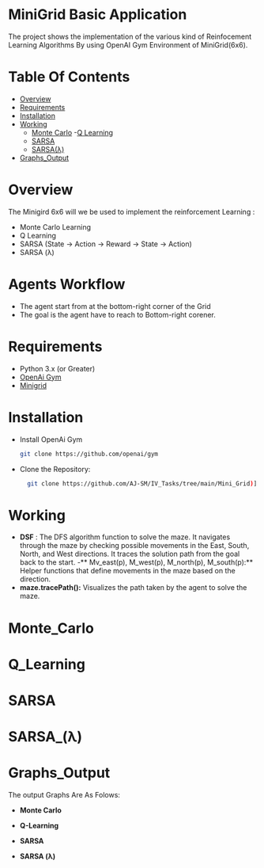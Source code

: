 # MiniGrid Basic Application

The project shows the implementation of the various kind of Reinfocement Learning Algorithms
By using OpenAI Gym Environment of MiniGrid(6x6).

# Table Of Contents
- [Overview](#Overview)
-  [Requirements](#Requirements)
-  [Installation](#Installation)
-  [Working](#Working)
   - [Monte Carlo](#Monte_Carlo)
   -[Q Learning](Q_Learning)
   - [SARSA](#SARSA) 
   - [SARSA(λ)](#SARSA_(λ))
-  [Graphs_Output](#Graphs_Output)


# Overview
The Minigird 6x6 will we be used to implement the reinforcement Learning :
- Monte Carlo Learning
- Q Learning
- SARSA (State -> Action ->  Reward -> State -> Action)
- SARSA (λ)

# Agents Workflow
- The agent start from at the bottom-right corner of the Grid
- The goal is the agent have to reach to Bottom-right corener.

# Requirements
- Python 3.x (or Greater)
- [OpenAi Gym]([https://gymnasium.farama.org/])
- [Minigrid]([https://github.com/MAN1986/pyamaze/blob/main/pyamaze/pyamaze.py](https://minigrid.farama.org/environments/minigrid/EmptyEnv/))

# Installation 
- Install OpenAi Gym
  ``` bash
  git clone https://github.com/openai/gym 
-  Clone the Repository:
   ``` bash  
     git clone https://github.com/AJ-SM/IV_Tasks/tree/main/Mini_Grid)](https://github.com/AJ-SM/IV_Tasks/tree/main/Mini_Grid

# Working
- **DSF** : The DFS algorithm function to solve the maze. It navigates through the maze by checking possible movements in the East, South, North, and West directions. It traces the solution path from the goal back to the start.
-** Mv_east(p), M_west(p), M_north(p), M_south(p):** Helper functions that define movements in the maze based on the direction.
- **maze.tracePath():** Visualizes the path taken by the agent to solve the maze.

# Monte_Carlo

# Q_Learning 

# SARSA 

# SARSA_(λ)




# Graphs_Output
The output Graphs Are As Folows: 
- **Monte Carlo**
  
- **Q-Learning**
  
- **SARSA**
  
- **SARSA (λ)**










